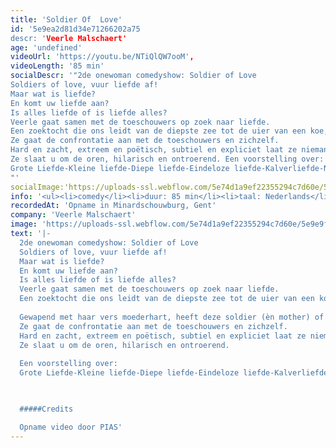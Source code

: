 ```yaml
---
title: 'Soldier Of  Love'
id: '5e9ea2d81d34e71266202a75
descr: 'Veerle Malschaert'
age: 'undefined'
videoUrl: 'https://youtu.be/NTiQlQW7ooM',
videoLength: '85 min'
socialDescr: '"2de onewoman comedyshow: Soldier of Love
Soldiers of love, vuur liefde af!
Maar wat is liefde?
En komt uw liefde aan?
Is alles liefde of is liefde alles?
Veerle gaat samen met de toeschouwers op zoek naar liefde.
Een zoektocht die ons leidt van de diepste zee tot de uier van een koe, van de kraamafdeling tot het bejaardenhuis. Gewapend met haar vers moederhart, heeft deze soldier (èn mother) of love, misschien wel de oplossing voor ùw wereldvrede.
Ze gaat de confrontatie aan met de toeschouwers en zichzelf.
Hard en zacht, extreem en poëtisch, subtiel en expliciet laat ze niemand onberoerd.
Ze slaat u om de oren, hilarisch en ontroerend. Een voorstelling over:
Grote Liefde-Kleine liefde-Diepe liefde-Eindeloze liefde-Kalverliefde-Nieuwe liefde-Oude liefde-Bejaarde liefde-Naastenliefde-Eigenliefde-ware liefde en Moederliefde
"'
socialImage:'https://uploads-ssl.webflow.com/5e74d1a9ef22355294c7d60e/5e9e9ffc6e2575e071db0ccd_VeerleMalschaertSOLDIER%20OF%20LOVE.jpeg'
info: '<ul><li>comedy</li><li>duur: 85 min</li><li>taal: Nederlands</li><li><a href="http://veerlemalschaert.be/" target="_blank">Veerle Malschaert</a></li></ul>'
recordedAt: 'Opname in Minardschouwburg, Gent'
company: 'Veerle Malschaert'
image: 'https://uploads-ssl.webflow.com/5e74d1a9ef22355294c7d60e/5e9e9ffc6e2575e071db0ccd_VeerleMalschaertSOLDIER%20OF%20LOVE.jpeg'
text: '|-
  2de onewoman comedyshow: Soldier of Love
  Soldiers of love, vuur liefde af!
  Maar wat is liefde?
  En komt uw liefde aan?
  Is alles liefde of is liefde alles?
  Veerle gaat samen met de toeschouwers op zoek naar liefde.
  Een zoektocht die ons leidt van de diepste zee tot de uier van een koe, van de kraamafdeling tot het bejaardenhuis.
  
  Gewapend met haar vers moederhart, heeft deze soldier (èn mother) of love, misschien wel de oplossing voor ùw wereldvrede.
  Ze gaat de confrontatie aan met de toeschouwers en zichzelf.
  Hard en zacht, extreem en poëtisch, subtiel en expliciet laat ze niemand onberoerd.
  Ze slaat u om de oren, hilarisch en ontroerend.
  
  Een voorstelling over:
  Grote Liefde-Kleine liefde-Diepe liefde-Eindeloze liefde-Kalverliefde-Nieuwe liefde-Oude liefde-Bejaarde liefde-Naastenliefde-Eigenliefde-ware liefde en Moederliefde

  ‍

  #####Credits

  Opname video door PIAS'
---
```

